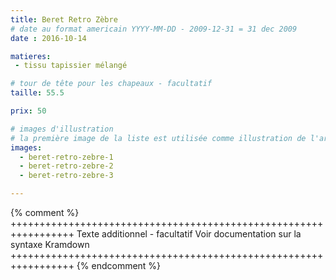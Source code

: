 ```yaml
---
title: Beret Retro Zèbre
# date au format americain YYYY-MM-DD - 2009-12-31 = 31 dec 2009
date : 2016-10-14

matieres:
 - tissu tapissier mélangé

# tour de tête pour les chapeaux - facultatif
taille: 55.5

prix: 50

# images d'illustration
# la première image de la liste est utilisée comme illustration de l'article dans les pages de listing.
images:
  - beret-retro-zebre-1
  - beret-retro-zebre-2
  - beret-retro-zebre-3

---
```

{% comment %} +++++++++++++++++++++++++++++++++++++++++++++++++++++++++++++++++
              Texte additionnel - facultatif
              Voir documentation sur la syntaxe Kramdown
+++++++++++++++++++++++++++++++++++++++++++++++++++++++++++++++++ {% endcomment %}
